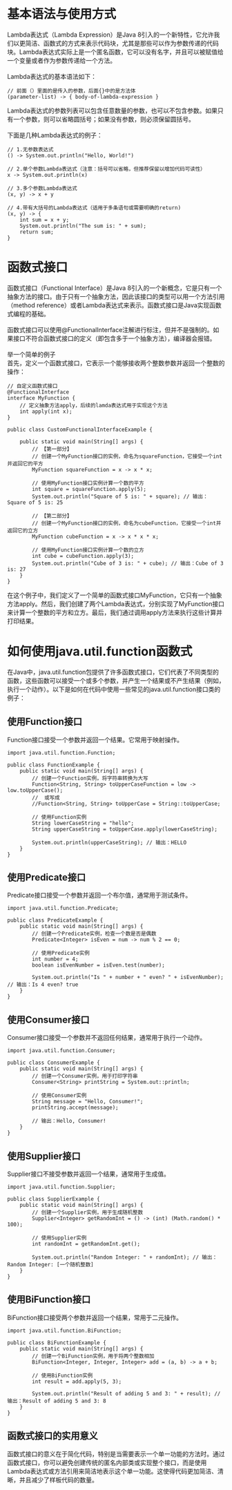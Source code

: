 <h1>基本语法与使用方式</h1>

Lambda表达式（Lambda Expression）是Java 8引入的一个新特性，它允许我们以更简洁、函数式的方式来表示代码块，尤其是那些可以作为参数传递的代码块。Lambda表达式实际上是一个匿名函数，它可以没有名字，并且可以被赋值给一个变量或者作为参数传递给一个方法。</br>
</br>
Lambda表达式的基本语法如下：</br>

```
// 前面（）里面的是传入的参数，后面{}中的是方法体
(parameter-list) -> { body-of-lambda-expression }
```

Lambda表达式的参数列表可以包含任意数量的参数，也可以不包含参数。如果只有一个参数，则可以省略圆括号；如果没有参数，则必须保留圆括号。</br>
</br>
下面是几种Lambda表达式的例子：</br>

```
// 1.无参数表达式
() -> System.out.println("Hello, World!")
```

```
// 2.单个参数Lambda表达式（注意：括号可以省略，但推荐保留以增加代码可读性）
x -> System.out.println(x)
```

```
// 3.多个参数Lambda表达式
(x, y) -> x + y
```

```
// 4.带有大括号的Lambda表达式（适用于多条语句或需要明确的return)
(x, y) -> {  
    int sum = x + y;  
    System.out.println("The sum is: " + sum);  
    return sum;  
}
```

<h1>函数式接口</h1>
函数式接口（Functional Interface）是Java 8引入的一个新概念，它是只有一个抽象方法的接口。由于只有一个抽象方法，因此该接口的类型可以用一个方法引用（method reference）或者Lambda表达式来表示。函数式接口是Java实现函数式编程的基础。</br>
</br>
函数式接口可以使用@FunctionalInterface注解进行标注，但并不是强制的。如果接口不符合函数式接口的定义（即包含多于一个抽象方法），编译器会报错。</br>
</br>
举一个简单的例子</br>
首先，定义一个函数式接口，它表示一个能够接收两个整数参数并返回一个整数的操作：</br>

```
// 自定义函数式接口  
@FunctionalInterface  
interface MyFunction {
    // 定义抽象方法apply，后续的lamda表达式用于实现这个方法
    int apply(int x);  
}
```

```
public class CustomFunctionalInterfaceExample {  
  
    public static void main(String[] args) {
        // 【第一部分】
        // 创建一个MyFunction接口的实例，命名为squareFunction，它接受一个int并返回它的平方  
        MyFunction squareFunction = x -> x * x;  
  
        // 使用MyFunction接口实例计算一个数的平方  
        int square = squareFunction.apply(5);  
        System.out.println("Square of 5 is: " + square); // 输出：Square of 5 is: 25

        // 【第二部分】
        // 创建一个MyFunction接口的实例，命名为cubeFunction，它接受一个int并返回它的立方  
        MyFunction cubeFunction = x -> x * x * x;  
  
        // 使用MyFunction接口实例计算一个数的立方  
        int cube = cubeFunction.apply(3);  
        System.out.println("Cube of 3 is: " + cube); // 输出：Cube of 3 is: 27  
    }  
}
```

在这个例子中，我们定义了一个简单的函数式接口MyFunction，它只有一个抽象方法apply。然后，我们创建了两个Lambda表达式，分别实现了MyFunction接口来计算一个整数的平方和立方。最后，我们通过调用apply方法来执行这些计算并打印结果。

<h1>如何使用java.util.function函数式</h1>
在Java中，java.util.function包提供了许多函数式接口，它们代表了不同类型的函数，这些函数可以接受一个或多个参数，并产生一个结果或不产生结果（例如，执行一个动作）。以下是如何在代码中使用一些常见的java.util.function接口类的例子：</br>

<h2>使用Function接口</h2>
Function接口接受一个参数并返回一个结果。它常用于映射操作。

```
import java.util.function.Function;  
  
public class FunctionExample {  
    public static void main(String[] args) {  
        // 创建一个Function实例，将字符串转换为大写
        Function<String, String> toUpperCaseFunction = low -> low.toUpperCase();
        //  或写成
        //Function<String, String> toUpperCase = String::toUpperCase;  
  
        // 使用Function实例  
        String lowerCaseString = "hello";  
        String upperCaseString = toUpperCase.apply(lowerCaseString);  
  
        System.out.println(upperCaseString); // 输出：HELLO  
    }  
}
```

<h2>使用Predicate接口</h2>
Predicate接口接受一个参数并返回一个布尔值，通常用于测试条件。

```
import java.util.function.Predicate;  
  
public class PredicateExample {  
    public static void main(String[] args) {  
        // 创建一个Predicate实例，检查一个数是否是偶数  
        Predicate<Integer> isEven = num -> num % 2 == 0;  
  
        // 使用Predicate实例  
        int number = 4;  
        boolean isEvenNumber = isEven.test(number);  
  
        System.out.println("Is " + number + " even? " + isEvenNumber); // 输出：Is 4 even? true  
    }  
}
```

<h2>使用Consumer接口</h2>
Consumer接口接受一个参数并不返回任何结果，通常用于执行一个动作。

```
import java.util.function.Consumer;  
  
public class ConsumerExample {  
    public static void main(String[] args) {  
        // 创建一个Consumer实例，用于打印字符串  
        Consumer<String> printString = System.out::println;  
  
        // 使用Consumer实例  
        String message = "Hello, Consumer!";  
        printString.accept(message);  
  
        // 输出：Hello, Consumer!  
    }  
}
```

<h2>使用Supplier接口</h2>
Supplier接口不接受参数并返回一个结果，通常用于生成值。

```
import java.util.function.Supplier;  
  
public class SupplierExample {  
    public static void main(String[] args) {  
        // 创建一个Supplier实例，用于生成随机整数  
        Supplier<Integer> getRandomInt = () -> (int) (Math.random() * 100);  
  
        // 使用Supplier实例  
        int randomInt = getRandomInt.get();  
  
        System.out.println("Random Integer: " + randomInt); // 输出：Random Integer: [一个随机整数]  
    }  
}
```

<h2>使用BiFunction接口</h2>
BiFunction接口接受两个参数并返回一个结果，常用于二元操作。

```
import java.util.function.BiFunction;  
  
public class BiFunctionExample {  
    public static void main(String[] args) {  
        // 创建一个BiFunction实例，用于将两个整数相加  
        BiFunction<Integer, Integer, Integer> add = (a, b) -> a + b;  
  
        // 使用BiFunction实例  
        int result = add.apply(5, 3);  
  
        System.out.println("Result of adding 5 and 3: " + result); // 输出：Result of adding 5 and 3: 8  
    }  
}
```
<h2>函数式接口的实用意义</h2>
函数式接口的意义在于简化代码，特别是当需要表示一个单一功能的方法时。通过函数式接口，你可以避免创建传统的匿名内部类或实现整个接口，而是使用Lambda表达式或方法引用来简洁地表示这个单一功能。这使得代码更加简洁、清晰，并且减少了样板代码的数量。
